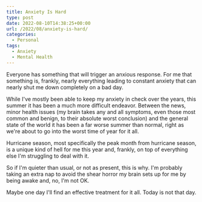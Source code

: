 ```yaml
---
title: Anxiety Is Hard
type: post
date: 2022-08-10T14:38:25+00:00
url: /2022/08/anxiety-is-hard/
categories:
  - Personal
tags:
  - Anxiety
  - Mental Health
---
```


Everyone has something that will trigger an anxious response. For me that something is, frankly, nearly everything leading to constant anxiety that can nearly shut me down completely on a bad day.

While I've mostly been able to keep my anxiety in check over the years, this summer it has been a much more difficult endeavor. Between the news, minor health issues (my brain takes any and all symptoms, even those most common and benign, to their absolute worst conclusion) and the general state of the world it has been a far worse summer than normal, right as we're about to go into the worst time of year for it all.

Hurricane season, most specifically the peak month from hurricane season, is a unique kind of hell for me this year and, frankly, on top of everything else I'm struggling to deal with it.

So if I'm quieter than usual, or not as present, this is why. I'm probably taking an extra nap to avoid the shear horror my brain sets up for me by being awake and, no, I'm not OK.

Maybe one day I'll find an effective treatment for it all. Today is not that day.
